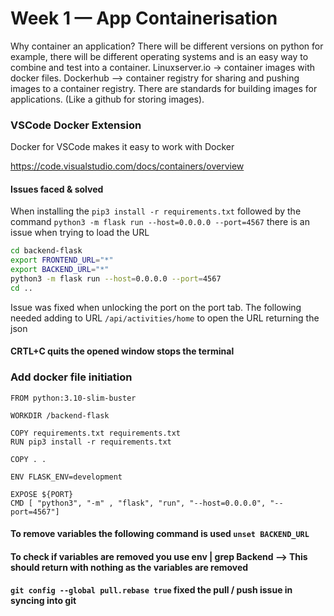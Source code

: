 # Week 1 — App Containerisation

Why container an application? There will be different versions on python for example, there will be different operating systems and is an easy way to combine and test into a container. 
Linuxserver.io -> container images with docker files.
Dockerhub --> container registry for sharing and pushing images to a container registry. There are standards for building images for applications. (Like a github for storing images). 

### VSCode Docker Extension
Docker for VSCode makes it easy to work with Docker

https://code.visualstudio.com/docs/containers/overview

#### Issues faced & solved
When installing the ```pip3 install -r requirements.txt``` followed by the command ```python3 -m flask run --host=0.0.0.0 --port=4567``` there is an issue when trying to load the URL 

```sh
cd backend-flask
export FRONTEND_URL="*"
export BACKEND_URL="*"
python3 -m flask run --host=0.0.0.0 --port=4567
cd ..
```
Issue was fixed when unlocking the port on the port tab. The following needed adding to URL `/api/activities/home` to open the URL returning the json 

#### CRTL+C quits the opened window stops the terminal

### Add docker file initiation 
```
FROM python:3.10-slim-buster

WORKDIR /backend-flask

COPY requirements.txt requirements.txt
RUN pip3 install -r requirements.txt

COPY . .

ENV FLASK_ENV=development

EXPOSE ${PORT}
CMD [ "python3", "-m" , "flask", "run", "--host=0.0.0.0", "--port=4567"]
```
#### To remove variables the following command is used `unset BACKEND_URL`
#### To check if variables are removed you use env | grep Backend --> This should return with nothing as the variables are removed 
#### `git config --global pull.rebase true` fixed the pull / push issue in syncing into git
